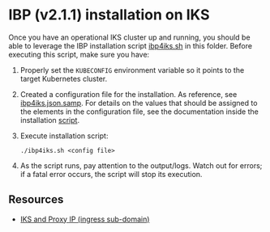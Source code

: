 # IBP (v2.1.1) installation on IKS

Once you have an operational IKS cluster up and running, you should be able to leverage the IBP installation script [ibp4iks.sh](ibp4iks.sh) in this folder. Before executing this script, make sure you have:

1. Properly set the `KUBECONFIG` environment variable so it points to the target Kubernetes cluster.
1. Created a configuration file for the installation. As reference, see [ibp4iks.json.samp](ibp4iks.json.samp). For details on the values that should be assigned to the elements in the configuration file, see the documentation inside the installation [script](ibp4iks.sh).
1. Execute installation script:

    ```
    ./ibp4iks.sh <config file>
    ```

1. As the script runs, pay attention to the output/logs. Watch out for errors; if a fatal error occurs, the script will stop its execution.

## Resources
* [IKS and Proxy IP (ingress sub-domain)](iks-ingress.md)